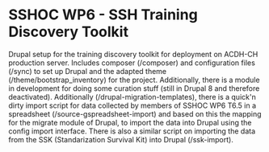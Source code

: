 # SSHOC WP6 - SSH Training Discovery Toolkit

Drupal setup for the training discovery toolkit for deployment on ACDH-CH production server. Includes composer (/composer) and configuration files (/sync) to set up Drupal and the adapted theme (/theme/bootstrap_inventory) for the project. Additionally, there is a module in development for doing some curation stuff (still in Drupal 8 and therefore deactivated).
Additionally (/drupal-migration-templates), there is a quick'n dirty import script for data collected by members of SSHOC WP6 T6.5 in a spreadsheet (/source-gspreadsheet-import) and based on this the mapping for the migrate module of Drupal, to import the data into Drupal using the config import interface. There is also a similar script on importing the data from the SSK (Standarization Survival Kit) into Drupal (/ssk-import).
